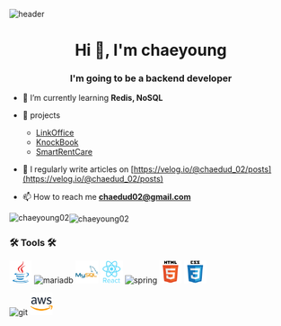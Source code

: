![header](https://capsule-render.vercel.app/api?color=gradient&customColorList=0,2,2,5,30)

<h1 align="center">Hi 👋, I'm chaeyoung</h1>
<h3 align="center">I'm going to be a backend developer</h3>



- 🌱 I’m currently learning **Redis, NoSQL**

- 👯 projects
  - [LinkOffice](https://github.com/FiveLink-final/LinkOffice)
  - [KnockBook](https://github.com/Chaeyoung02/KnockBook)
  -  [SmartRentCare](https://github.com/SmartRentalCare/JSP)

- 📝 I regularly write articles on [https://velog.io/@chaedud_02/posts](https://velog.io/@chaedud_02/posts)

- 📫 How to reach me **chaedud02@gmail.com**




<p><img align="left" src="https://github-readme-stats.vercel.app/api/top-langs?username=chaeyoung02&show_icons=true&locale=en&layout=compact" alt="chaeyoung02" /></p>


<p><img align="center" src="https://github-readme-stats.vercel.app/api?username=chaeyoung02&show_icons=true&locale=en" alt="chaeyoung02" /></p>

<h3 align="left">🛠 Tools 🛠</h3>

<img src="https://raw.githubusercontent.com/devicons/devicon/master/icons/java/java-original.svg" alt="java" width="40" height="40"/> </a>
<img src="https://www.vectorlogo.zone/logos/mariadb/mariadb-icon.svg" alt="mariadb" width="40" height="40"/> </a> 
<img src="https://raw.githubusercontent.com/devicons/devicon/master/icons/mysql/mysql-original-wordmark.svg" alt="mysql" width="40" height="40"/> </a> 
<img src="https://raw.githubusercontent.com/devicons/devicon/master/icons/react/react-original-wordmark.svg" alt="react" width="40" height="40"/> </a>
<img src="https://www.vectorlogo.zone/logos/springio/springio-icon.svg" alt="spring" width="40" height="40"/> </a> 
<img src="https://raw.githubusercontent.com/devicons/devicon/master/icons/html5/html5-original-wordmark.svg" alt="html5" width="40" height="40"/> </a> 
<img src="https://raw.githubusercontent.com/devicons/devicon/master/icons/css3/css3-original-wordmark.svg" alt="css3" width="40" height="40"/> </a> 
<p>
<img src="https://www.vectorlogo.zone/logos/git-scm/git-scm-icon.svg" alt="git" width="40" height="40"/> </a>
<a align="left"> <img src="https://raw.githubusercontent.com/devicons/devicon/master/icons/amazonwebservices/amazonwebservices-original-wordmark.svg" alt="aws" width="40" height="40"/> </a>



